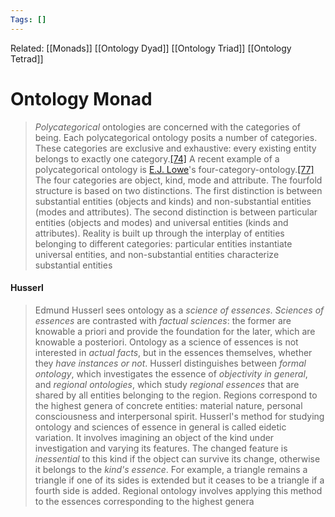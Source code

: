 ```yaml
---
Tags: []
---
```

Related: [[Monads]] [[Ontology Dyad]] [[Ontology Triad]] [[Ontology Tetrad]]
# Ontology Monad

 > _Polycategorical_ ontologies are concerned with the categories of being. Each polycategorical ontology posits a number of categories. These categories are exclusive and exhaustive: every existing entity belongs to exactly one category.[[74]](https://en.wikipedia.org/wiki/Ontology#cite_note-Schaffer-75) A recent example of a polycategorical ontology is [E.J. Lowe](https://en.wikipedia.org/wiki/E.J._Lowe "E.J. Lowe")'s four-category-ontology.[[77]](https://en.wikipedia.org/wiki/Ontology#cite_note-Lowe-78) The four categories are object, kind, mode and attribute. The fourfold structure is based on two distinctions. The first distinction is between substantial entities (objects and kinds) and non-substantial entities (modes and attributes). The second distinction is between particular entities (objects and modes) and universal entities (kinds and attributes). Reality is built up through the interplay of entities belonging to different categories: particular entities instantiate universal entities, and non-substantial entities characterize substantial entities

#### Husserl
> Edmund Husserl sees ontology as a _science of essences_. _Sciences of essences_ are contrasted with _factual sciences_: the former are knowable a priori and provide the foundation for the later, which are knowable a posteriori. Ontology as a science of essences is not interested in _actual facts_, but in the essences themselves, whether they _have instances or not_. Husserl distinguishes between _formal ontology_, which investigates the essence of _objectivity in general_, and _regional ontologies_, which study _regional essences_ that are shared by all entities belonging to the region. Regions correspond to the highest genera of concrete entities: material nature, personal consciousness and interpersonal spirit. Husserl's method for studying ontology and sciences of essence in general is called eidetic variation. It involves imagining an object of the kind under investigation and varying its features. The changed feature is _inessential_ to this kind if the object can survive its change, otherwise it belongs to the _kind's essence_. For example, a triangle remains a triangle if one of its sides is extended but it ceases to be a triangle if a fourth side is added. Regional ontology involves applying this method to the essences corresponding to the highest genera



